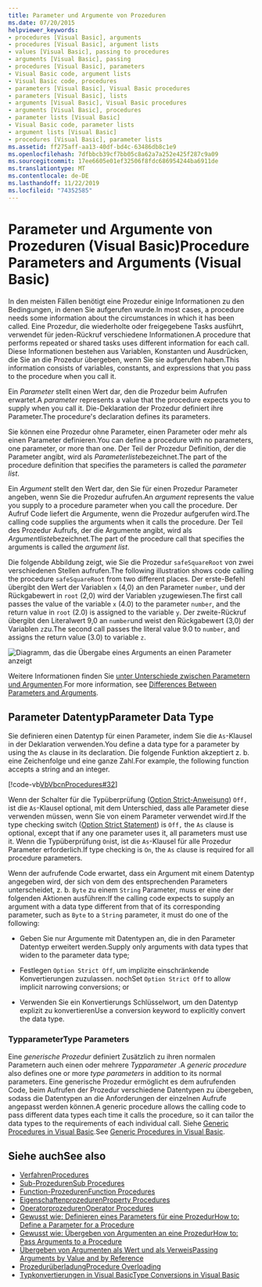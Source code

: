 ```yaml
---
title: Parameter und Argumente von Prozeduren
ms.date: 07/20/2015
helpviewer_keywords:
- procedures [Visual Basic], arguments
- procedures [Visual Basic], argument lists
- values [Visual Basic], passing to procedures
- arguments [Visual Basic], passing
- procedures [Visual Basic], parameters
- Visual Basic code, argument lists
- Visual Basic code, procedures
- parameters [Visual Basic], Visual Basic procedures
- parameters [Visual Basic], lists
- arguments [Visual Basic], Visual Basic procedures
- arguments [Visual Basic], procedures
- parameter lists [Visual Basic]
- Visual Basic code, parameter lists
- argument lists [Visual Basic]
- procedures [Visual Basic], parameter lists
ms.assetid: ff275aff-aa13-40df-bd4c-63486db8c1e9
ms.openlocfilehash: 7dfbbcb39cf7bb05c8a62a7a252e425f287c9a09
ms.sourcegitcommit: 17ee6605e01ef32506f8fdc686954244ba6911de
ms.translationtype: MT
ms.contentlocale: de-DE
ms.lasthandoff: 11/22/2019
ms.locfileid: "74352585"
---
```

# <a name="procedure-parameters-and-arguments-visual-basic"></a><span data-ttu-id="652f2-102">Parameter und Argumente von Prozeduren (Visual Basic)</span><span class="sxs-lookup"><span data-stu-id="652f2-102">Procedure Parameters and Arguments (Visual Basic)</span></span>
<span data-ttu-id="652f2-103">In den meisten Fällen benötigt eine Prozedur einige Informationen zu den Bedingungen, in denen Sie aufgerufen wurde.</span><span class="sxs-lookup"><span data-stu-id="652f2-103">In most cases, a procedure needs some information about the circumstances in which it has been called.</span></span> <span data-ttu-id="652f2-104">Eine Prozedur, die wiederholte oder freigegebene Tasks ausführt, verwendet für jeden-Rückruf verschiedene Informationen.</span><span class="sxs-lookup"><span data-stu-id="652f2-104">A procedure that performs repeated or shared tasks uses different information for each call.</span></span> <span data-ttu-id="652f2-105">Diese Informationen bestehen aus Variablen, Konstanten und Ausdrücken, die Sie an die Prozedur übergeben, wenn Sie sie aufgerufen haben.</span><span class="sxs-lookup"><span data-stu-id="652f2-105">This information consists of variables, constants, and expressions that you pass to the procedure when you call it.</span></span>  
  
 <span data-ttu-id="652f2-106">Ein *Parameter* stellt einen Wert dar, den die Prozedur beim Aufrufen erwartet.</span><span class="sxs-lookup"><span data-stu-id="652f2-106">A *parameter* represents a value that the procedure expects you to supply when you call it.</span></span> <span data-ttu-id="652f2-107">Die-Deklaration der Prozedur definiert ihre Parameter.</span><span class="sxs-lookup"><span data-stu-id="652f2-107">The procedure's declaration defines its parameters.</span></span>  
  
 <span data-ttu-id="652f2-108">Sie können eine Prozedur ohne Parameter, einen Parameter oder mehr als einen Parameter definieren.</span><span class="sxs-lookup"><span data-stu-id="652f2-108">You can define a procedure with no parameters, one parameter, or more than one.</span></span> <span data-ttu-id="652f2-109">Der Teil der Prozedur Definition, der die Parameter angibt, wird als *Parameterliste*bezeichnet.</span><span class="sxs-lookup"><span data-stu-id="652f2-109">The part of the procedure definition that specifies the parameters is called the *parameter list*.</span></span>  
  
 <span data-ttu-id="652f2-110">Ein *Argument* stellt den Wert dar, den Sie für einen Prozedur Parameter angeben, wenn Sie die Prozedur aufrufen.</span><span class="sxs-lookup"><span data-stu-id="652f2-110">An *argument* represents the value you supply to a procedure parameter when you call the procedure.</span></span> <span data-ttu-id="652f2-111">Der Aufruf Code liefert die Argumente, wenn die Prozedur aufgerufen wird.</span><span class="sxs-lookup"><span data-stu-id="652f2-111">The calling code supplies the arguments when it calls the procedure.</span></span> <span data-ttu-id="652f2-112">Der Teil des Prozedur Aufrufs, der die Argumente angibt, wird als *Argumentliste*bezeichnet.</span><span class="sxs-lookup"><span data-stu-id="652f2-112">The part of the procedure call that specifies the arguments is called the *argument list*.</span></span>  
  
 <span data-ttu-id="652f2-113">Die folgende Abbildung zeigt, wie Sie die Prozedur `safeSquareRoot` von zwei verschiedenen Stellen aufrufen.</span><span class="sxs-lookup"><span data-stu-id="652f2-113">The following illustration shows code calling the procedure `safeSquareRoot` from two different places.</span></span> <span data-ttu-id="652f2-114">Der erste-Befehl übergibt den Wert der Variablen `x` (4,0) an den Parameter `number`, und der Rückgabewert in `root` (2,0) wird der Variablen `y`zugewiesen.</span><span class="sxs-lookup"><span data-stu-id="652f2-114">The first call passes the value of the variable `x` (4.0) to the parameter `number`, and the return value in `root` (2.0) is assigned to the variable `y`.</span></span> <span data-ttu-id="652f2-115">Der zweite-Rückruf übergibt den Literalwert 9,0 an `number`und weist den Rückgabewert (3,0) der Variablen `z`zu.</span><span class="sxs-lookup"><span data-stu-id="652f2-115">The second call passes the literal value 9.0 to `number`, and assigns the return value (3.0) to variable `z`.</span></span>  
  
 ![Diagramm, das die Übergabe eines Arguments an einen Parameter anzeigt](./media/procedure-parameters-and-arguments/pass-argument-parameter.gif)  
  
 <span data-ttu-id="652f2-117">Weitere Informationen finden Sie [unter Unterschiede zwischen Parametern und Argumenten](./differences-between-parameters-and-arguments.md).</span><span class="sxs-lookup"><span data-stu-id="652f2-117">For more information, see [Differences Between Parameters and Arguments](./differences-between-parameters-and-arguments.md).</span></span>  
  
## <a name="parameter-data-type"></a><span data-ttu-id="652f2-118">Parameter Datentyp</span><span class="sxs-lookup"><span data-stu-id="652f2-118">Parameter Data Type</span></span>  
 <span data-ttu-id="652f2-119">Sie definieren einen Datentyp für einen Parameter, indem Sie die `As`-Klausel in der Deklaration verwenden.</span><span class="sxs-lookup"><span data-stu-id="652f2-119">You define a data type for a parameter by using the `As` clause in its declaration.</span></span> <span data-ttu-id="652f2-120">Die folgende Funktion akzeptiert z. b. eine Zeichenfolge und eine ganze Zahl.</span><span class="sxs-lookup"><span data-stu-id="652f2-120">For example, the following function accepts a string and an integer.</span></span>  
  
 [!code-vb[VbVbcnProcedures#32](~/samples/snippets/visualbasic/VS_Snippets_VBCSharp/VbVbcnProcedures/VB/Class1.vb#32)]  
  
 <span data-ttu-id="652f2-121">Wenn der Schalter für die Typüberprüfung ([Option Strict-Anweisung](../../../../visual-basic/language-reference/statements/option-strict-statement.md)) `Off,` ist die `As`-Klausel optional, mit dem Unterschied, dass alle Parameter diese verwenden müssen, wenn Sie von einem Parameter verwendet wird.</span><span class="sxs-lookup"><span data-stu-id="652f2-121">If the type checking switch ([Option Strict Statement](../../../../visual-basic/language-reference/statements/option-strict-statement.md)) is `Off,` the `As` clause is optional, except that if any one parameter uses it, all parameters must use it.</span></span> <span data-ttu-id="652f2-122">Wenn die Typüberprüfung `On`ist, ist die `As`-Klausel für alle Prozedur Parameter erforderlich.</span><span class="sxs-lookup"><span data-stu-id="652f2-122">If type checking is `On`, the `As` clause is required for all procedure parameters.</span></span>  
  
 <span data-ttu-id="652f2-123">Wenn der aufrufende Code erwartet, dass ein Argument mit einem Datentyp angegeben wird, der sich von dem des entsprechenden Parameters unterscheidet, z. b. `Byte` zu einem `String` Parameter, muss er eine der folgenden Aktionen ausführen:</span><span class="sxs-lookup"><span data-stu-id="652f2-123">If the calling code expects to supply an argument with a data type different from that of its corresponding parameter, such as `Byte` to a `String` parameter, it must do one of the following:</span></span>  
  
- <span data-ttu-id="652f2-124">Geben Sie nur Argumente mit Datentypen an, die in den Parameter Datentyp erweitert werden.</span><span class="sxs-lookup"><span data-stu-id="652f2-124">Supply only arguments with data types that widen to the parameter data type;</span></span>  
  
- <span data-ttu-id="652f2-125">Festlegen `Option Strict Off`, um implizite einschränkende Konvertierungen zuzulassen. noch</span><span class="sxs-lookup"><span data-stu-id="652f2-125">Set `Option Strict Off` to allow implicit narrowing conversions; or</span></span>  
  
- <span data-ttu-id="652f2-126">Verwenden Sie ein Konvertierungs Schlüsselwort, um den Datentyp explizit zu konvertieren</span><span class="sxs-lookup"><span data-stu-id="652f2-126">Use a conversion keyword to explicitly convert the data type.</span></span>  
  
### <a name="type-parameters"></a><span data-ttu-id="652f2-127">Typparameter</span><span class="sxs-lookup"><span data-stu-id="652f2-127">Type Parameters</span></span>  
 <span data-ttu-id="652f2-128">Eine *generische Prozedur* definiert Zusätzlich zu ihren normalen Parametern auch einen oder mehrere *Typparameter* .</span><span class="sxs-lookup"><span data-stu-id="652f2-128">A *generic procedure* also defines one or more *type parameters* in addition to its normal parameters.</span></span> <span data-ttu-id="652f2-129">Eine generische Prozedur ermöglicht es dem aufrufenden Code, beim Aufrufen der Prozedur verschiedene Datentypen zu übergeben, sodass die Datentypen an die Anforderungen der einzelnen Aufrufe angepasst werden können.</span><span class="sxs-lookup"><span data-stu-id="652f2-129">A generic procedure allows the calling code to pass different data types each time it calls the procedure, so it can tailor the data types to the requirements of each individual call.</span></span> <span data-ttu-id="652f2-130">Siehe [Generic Procedures in Visual Basic](../../../../visual-basic/programming-guide/language-features/data-types/generic-procedures.md).</span><span class="sxs-lookup"><span data-stu-id="652f2-130">See [Generic Procedures in Visual Basic](../../../../visual-basic/programming-guide/language-features/data-types/generic-procedures.md).</span></span>  
  
## <a name="see-also"></a><span data-ttu-id="652f2-131">Siehe auch</span><span class="sxs-lookup"><span data-stu-id="652f2-131">See also</span></span>

- [<span data-ttu-id="652f2-132">Verfahren</span><span class="sxs-lookup"><span data-stu-id="652f2-132">Procedures</span></span>](./index.md)
- [<span data-ttu-id="652f2-133">Sub-Prozeduren</span><span class="sxs-lookup"><span data-stu-id="652f2-133">Sub Procedures</span></span>](./sub-procedures.md)
- [<span data-ttu-id="652f2-134">Function-Prozeduren</span><span class="sxs-lookup"><span data-stu-id="652f2-134">Function Procedures</span></span>](./function-procedures.md)
- [<span data-ttu-id="652f2-135">Eigenschaftenprozeduren</span><span class="sxs-lookup"><span data-stu-id="652f2-135">Property Procedures</span></span>](./property-procedures.md)
- [<span data-ttu-id="652f2-136">Operatorprozeduren</span><span class="sxs-lookup"><span data-stu-id="652f2-136">Operator Procedures</span></span>](./operator-procedures.md)
- [<span data-ttu-id="652f2-137">Gewusst wie: Definieren eines Parameters für eine Prozedur</span><span class="sxs-lookup"><span data-stu-id="652f2-137">How to: Define a Parameter for a Procedure</span></span>](./how-to-define-a-parameter-for-a-procedure.md)
- [<span data-ttu-id="652f2-138">Gewusst wie: Übergeben von Argumenten an eine Prozedur</span><span class="sxs-lookup"><span data-stu-id="652f2-138">How to: Pass Arguments to a Procedure</span></span>](./how-to-pass-arguments-to-a-procedure.md)
- [<span data-ttu-id="652f2-139">Übergeben von Argumenten als Wert und als Verweis</span><span class="sxs-lookup"><span data-stu-id="652f2-139">Passing Arguments by Value and by Reference</span></span>](./passing-arguments-by-value-and-by-reference.md)
- [<span data-ttu-id="652f2-140">Prozedurüberladung</span><span class="sxs-lookup"><span data-stu-id="652f2-140">Procedure Overloading</span></span>](./procedure-overloading.md)
- [<span data-ttu-id="652f2-141">Typkonvertierungen in Visual Basic</span><span class="sxs-lookup"><span data-stu-id="652f2-141">Type Conversions in Visual Basic</span></span>](../../../../visual-basic/programming-guide/language-features/data-types/type-conversions.md)
